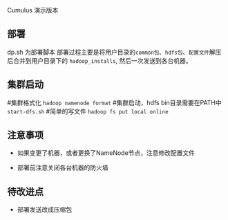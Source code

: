 Cumulus 演示版本

部署
---

dp.sh 为部署脚本
部署过程主要是将用户目录的`common包`、`hdfs包`、`配置文件`解压后合并到用户目录下的 `hadoop_installs`,
然后一次发送到各台机器。

集群启动
---

#集群格式化
`hadoop namenode format`
#集群启动，hdfs bin目录需要在PATH中
`start-dfs.sh`
#简单的写文件
`hadoop fs put local online` 


注意事项
---

* 如果变更了机器，或者更换了NameNode节点，注意修改配置文件

* 部署前注意关闭各台机器的防火墙


待改进点
---

* 部署发送改成压缩包

